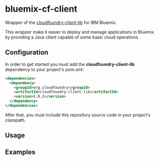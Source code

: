 bluemix-cf-client
=================

Wrapper of the [cloudfoundry-client-lib](https://github.com/cloudfoundry/cf-java-client/tree/master/cloudfoundry-client-lib) for IBM Bluemix.

This wrapper make it easier to deploy and manage applications in Bluemix by providing a Java client capable of some basic cloud operations.

Configuration
-------------
In order to get started you must add the **cloudfoundry-client-lib** dependency to your project's pom.xml:

```xml
<dependencies>
  <dependency>
    <groupId>org.cloudfoundry</groupId>
    <artifactId>cloudfoundry-client-lib</artifactId>
    <version>1.0.2</version>
  </dependency>
</dependencies>
```

After that, you must include this repository source code in your project's classpath.

Usage
-----


Examples
--------

